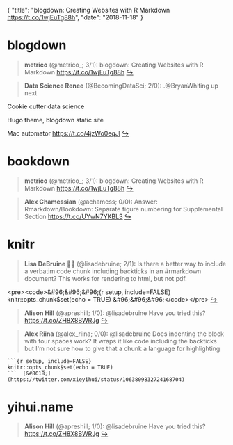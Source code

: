 {
  "title": "blogdown: Creating Websites with R Markdown https://t.co/1wjEuTg88h",
  "date": "2018-11-18"
}

# blogdown

> **metrico** (@metrico_; 3/1): blogdown: Creating Websites with R Markdown https://t.co/1wjEuTg88h  [&#8618;](https://twitter.com/xieyihui/status/1063861833856106497)

<!-- -->


> **Data Science Renee** (@BecomingDataSci; 2/0): .@BryanWhiting up next
>
Cookie cutter data science
>
Hugo theme, blogdown static site
>
Mac automator https://t.co/4jzWo0eqJl  [&#8618;](https://twitter.com/xieyihui/status/1063919879231803393)

<!-- -->


# bookdown

> **metrico** (@metrico_; 3/1): blogdown: Creating Websites with R Markdown https://t.co/1wjEuTg88h  [&#8618;](https://twitter.com/xieyihui/status/1063861833856106497)

<!-- -->


> **Alex Chamessian** (@achamess; 0/0): Answer: Rmarkdown/Bookdown: Separate figure numbering for Supplemental Section https://t.co/UYwN7YKBL3  [&#8618;](https://twitter.com/xieyihui/status/1063891357272543232)

<!-- -->


# knitr

> **Lisa DeBruine 🏳️‍🌈** (@lisadebruine; 2/1): Is there a better way to include a verbatim code chunk including backticks in an #rmarkdown document? This works for rendering to html, but not pdf.
>
&lt;pre&gt;&lt;code&gt;&amp;#96;&amp;#96;&amp;#96;{r setup, include=FALSE}
knitr::opts_chunk$set(echo = TRUE)
&amp;#96;&amp;#96;&amp;#96;&lt;/code&gt;&lt;/pre&gt;  [&#8618;](https://twitter.com/xieyihui/status/1063767365551382528)

<!-- -->


> **Alison Hill** (@apreshill; 1/0): @lisadebruine Have you tried this? https://t.co/ZH8X8BWRJg  [&#8618;](https://twitter.com/xieyihui/status/1063908275668697089)

<!-- -->


> **Alex Riina** (@alex_riina; 0/0): @lisadebruine Does indenting the block with four spaces work? It wraps it like code including the backticks but I'm not sure how to give that a chunk a language for highlighting
>
    ```{r setup, include=FALSE}
    knitr::opts_chunk$set(echo = TRUE)
    ```  [&#8618;](https://twitter.com/xieyihui/status/1063809832724168704)

<!-- -->


# yihui.name

> **Alison Hill** (@apreshill; 1/0): @lisadebruine Have you tried this? https://t.co/ZH8X8BWRJg  [&#8618;](https://twitter.com/xieyihui/status/1063908275668697089)

<!-- -->


